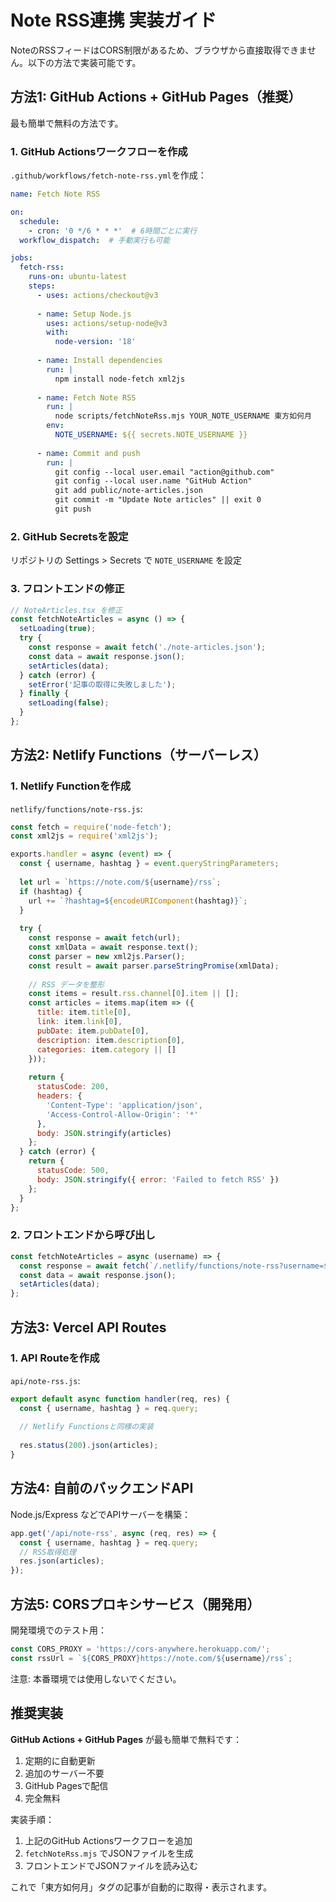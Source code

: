 # Note RSS連携 実装ガイド

NoteのRSSフィードはCORS制限があるため、ブラウザから直接取得できません。以下の方法で実装可能です。

## 方法1: GitHub Actions + GitHub Pages（推奨）

最も簡単で無料の方法です。

### 1. GitHub Actionsワークフローを作成

`.github/workflows/fetch-note-rss.yml`を作成：

```yaml
name: Fetch Note RSS

on:
  schedule:
    - cron: '0 */6 * * *'  # 6時間ごとに実行
  workflow_dispatch:  # 手動実行も可能

jobs:
  fetch-rss:
    runs-on: ubuntu-latest
    steps:
      - uses: actions/checkout@v3
      
      - name: Setup Node.js
        uses: actions/setup-node@v3
        with:
          node-version: '18'
      
      - name: Install dependencies
        run: |
          npm install node-fetch xml2js
      
      - name: Fetch Note RSS
        run: |
          node scripts/fetchNoteRss.mjs YOUR_NOTE_USERNAME 東方如何月
        env:
          NOTE_USERNAME: ${{ secrets.NOTE_USERNAME }}
      
      - name: Commit and push
        run: |
          git config --local user.email "action@github.com"
          git config --local user.name "GitHub Action"
          git add public/note-articles.json
          git commit -m "Update Note articles" || exit 0
          git push
```

### 2. GitHub Secretsを設定

リポジトリの Settings > Secrets で `NOTE_USERNAME` を設定

### 3. フロントエンドの修正

```javascript
// NoteArticles.tsx を修正
const fetchNoteArticles = async () => {
  setLoading(true);
  try {
    const response = await fetch('./note-articles.json');
    const data = await response.json();
    setArticles(data);
  } catch (error) {
    setError('記事の取得に失敗しました');
  } finally {
    setLoading(false);
  }
};
```

## 方法2: Netlify Functions（サーバーレス）

### 1. Netlify Functionを作成

`netlify/functions/note-rss.js`:

```javascript
const fetch = require('node-fetch');
const xml2js = require('xml2js');

exports.handler = async (event) => {
  const { username, hashtag } = event.queryStringParameters;
  
  let url = `https://note.com/${username}/rss`;
  if (hashtag) {
    url += `?hashtag=${encodeURIComponent(hashtag)}`;
  }
  
  try {
    const response = await fetch(url);
    const xmlData = await response.text();
    const parser = new xml2js.Parser();
    const result = await parser.parseStringPromise(xmlData);
    
    // RSS データを整形
    const items = result.rss.channel[0].item || [];
    const articles = items.map(item => ({
      title: item.title[0],
      link: item.link[0],
      pubDate: item.pubDate[0],
      description: item.description[0],
      categories: item.category || []
    }));
    
    return {
      statusCode: 200,
      headers: {
        'Content-Type': 'application/json',
        'Access-Control-Allow-Origin': '*'
      },
      body: JSON.stringify(articles)
    };
  } catch (error) {
    return {
      statusCode: 500,
      body: JSON.stringify({ error: 'Failed to fetch RSS' })
    };
  }
};
```

### 2. フロントエンドから呼び出し

```javascript
const fetchNoteArticles = async (username) => {
  const response = await fetch(`/.netlify/functions/note-rss?username=${username}&hashtag=東方如何月`);
  const data = await response.json();
  setArticles(data);
};
```

## 方法3: Vercel API Routes

### 1. API Routeを作成

`api/note-rss.js`:

```javascript
export default async function handler(req, res) {
  const { username, hashtag } = req.query;
  
  // Netlify Functionsと同様の実装
  
  res.status(200).json(articles);
}
```

## 方法4: 自前のバックエンドAPI

Node.js/Express などでAPIサーバーを構築：

```javascript
app.get('/api/note-rss', async (req, res) => {
  const { username, hashtag } = req.query;
  // RSS取得処理
  res.json(articles);
});
```

## 方法5: CORSプロキシサービス（開発用）

開発環境でのテスト用：

```javascript
const CORS_PROXY = 'https://cors-anywhere.herokuapp.com/';
const rssUrl = `${CORS_PROXY}https://note.com/${username}/rss`;
```

注意: 本番環境では使用しないでください。

## 推奨実装

**GitHub Actions + GitHub Pages** が最も簡単で無料です：

1. 定期的に自動更新
2. 追加のサーバー不要
3. GitHub Pagesで配信
4. 完全無料

実装手順：
1. 上記のGitHub Actionsワークフローを追加
2. `fetchNoteRss.mjs` でJSONファイルを生成
3. フロントエンドでJSONファイルを読み込む

これで「東方如何月」タグの記事が自動的に取得・表示されます。